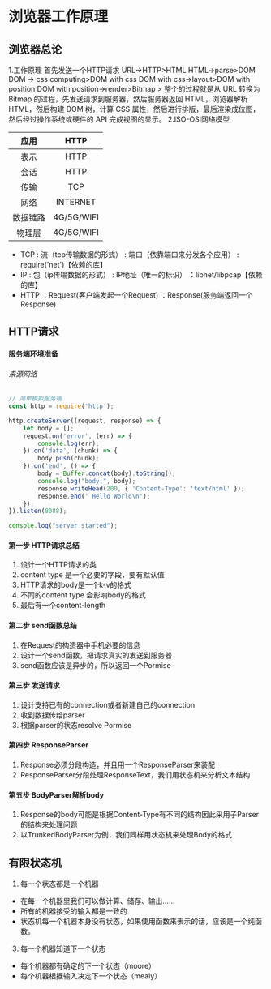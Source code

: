 # 浏览器工作原理
## 浏览器总论

1.工作原理
首先发送一个HTTP请求
    URL->HTTP>HTML
    HTML->parse>DOM
    DOM -> css   computing>DOM with css
    DOM with css->layout>DOM with position
    DOM with position->render>Bitmap
    > 整个的过程就是从 URL 转换为 Bitmap 的过程，先发送请求到服务器，然后服务器返回 HTML，浏览器解析 HTML，然后构建 DOM 树，计算 CSS 属性，然后进行排版，最后渲染成位图，然后经过操作系统或硬件的 API 完成视图的显示。
 2.ISO-OSI网络模型
 
| 应用 | HTTP |
|:--------:|:--------:|
| 表示| HTTP |
| 会话| HTTP |
| 传输| TCP |
| 网络| INTERNET |
| 数据链路| 4G/5G/WIFI|
| 物理层| 4G/5G/WIFI |

- TCP
:  流（tcp传输数据的形式）
:  端口（依靠端口来分发各个应用）
: require('net')【依赖的库】
- IP
:  包（ip传输数据的形式）
:  IP地址（唯一的标识）
：libnet/libpcap【依赖的库】
- HTTP
：Request(客户端发起一个Request)
：Response(服务端返回一个Response)
## HTTP请求
#### 服务端环境准备
###### 来源网络
```javascript
// 简单模拟服务端
const http = require('http');

http.createServer((request, response) => {
    let body = [];
    request.on('error', (err) => {
        console.log(err);
    }).on('data', (chunk) => {
        body.push(chunk);
    }).on('end', () => {
        body = Buffer.concat(body).toString();
        console.log("body:", body);
        response.writeHead(200, { 'Content-Type': 'text/html' });
        response.end(' Hello World\n');
    });
}).listen(8088);

console.log("server started");
```
####   第一步 HTTP请求总结
1. 设计一个HTTP请求的类
2. content type 是一个必要的字段，要有默认值
3. HTTP请求的body是一个k-v的格式
4. 不同的content type 会影响body的格式
5. 最后有一个content-length
 #### 第二步 send函数总结
 
 1. 在Request的构造器中手机必要的信息
 2. 设计一个send函数，把请求真实的发送到服务器
 3. send函数应该是异步的，所以返回一个Pormise
#### 第三步 发送请求
1. 设计支持已有的connection或者新建自己的connection
2. 收到数据传给parser
3. 根据parser的状态resolve Pormise

#### 第四步 ResponseParser
1. Response必须分段构造，并且用一个ResponseParser来装配
2. ResponseParser分段处理ResponseText，我们用状态机来分析文本结构

#### 第五步 BodyParser解析body
1. Response的body可能是根据Content-Type有不同的结构因此采用子Parser的结构来处理问题
2. 以TrunkedBodyParser为例，我们同样用状态机来处理Body的格式

## 有限状态机
 1. 每一个状态都是一个机器
 - 在每一个机器里我们可以做计算、储存、输出......
 - 所有的机器接受的输入都是一致的
 - 状态机每一个机器本身没有状态，如果使用函数来表示的话，应该是一个纯函数。
3. 每一个机器知道下一个状态
 - 每个机器都有确定的下一个状态（moore）
 - 每个机器根据输入决定下一个状态（mealy）
 
 